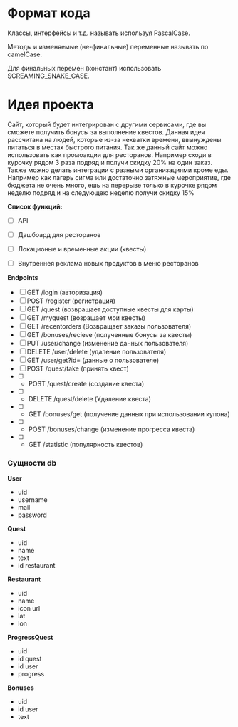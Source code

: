 # Формат кода
Классы, интерфейсы и т.д. называть используя PascalCase.

Методы и изменяемые (не-финальные) переменные называть по camelCase.

Для финальных перемен (констант) использовать SCREAMING_SNAKE_CASE.


# Идея проекта
  Сайт, который будет интегрирован с другими сервисами, где вы сможете получить бонусы за выполнение квестов. Данная идея рассчитана на людей, которые из-за нехватки времени, ввынуждены питаться в местах быстрого питания. Так же данный сайт можно использовать как промоакции для ресторанов. Например сходи в курочку рядом 3 раза подряд и получи скидку 20% на один заказ. Также можно делать интеграции с разными организациями кроме еды. Например как лагерь сигма или достаточно затяжные мероприятие, где бюджета не очень много, ешь на перерыве только в курочке рядом неделю подряд и на следующею неделю получи скидку 15%

**Список функций:**
- [ ] API
- [ ] Дашбоард для ресторанов
- [ ] Локационые и временные акции (квесты)
- [ ] Внутреннея реклама новых продуктов в меню ресторанов


**Endpoints**
- [ ] GET /login (авторизация)
- [ ] POST /register (регистрация)
- [ ] GET /quest (возвращает доступные квесты для карты)
- [ ] GET /myquest (возращает мои квесты)
- [ ] GET /recentorders (Возвращает заказы пользователя)
- [ ] GET /bonuses/recieve (полученные бонусы за квесты)
- [ ] PUT /user/change (изменение данных пользователя)
- [ ] DELETE /user/delete (удаление пользователя)
- [ ] GET /user/get?id= (данные о пользователе)
- [ ] POST /quest/take (принять квест)
- [ ] * POST /quest/create (создание квеста)
- [ ] * DELETE /quest/delete (Удаление квеста)
- [ ] * GET /bonuses/get (получение данных при использовании купона)
- [ ] * POST /bonuses/change (изменение прогресса квеста)
- [ ] * GET /statistic (популярность квестов)


### Сущности db

**User**
- uid
- username
- mail
- password

**Quest**
- uid
- name
- text
- id restaurant

**Restaurant**
- uid
- name
- icon url
- lat
- lon

**ProgressQuest**
- uid
- id quest
- id user
- progress

**Bonuses**
- uid
- id user
- text
